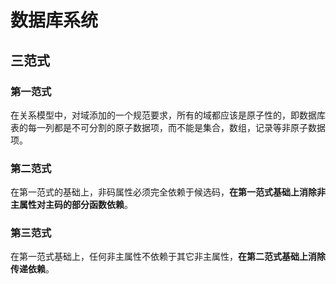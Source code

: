 # 数据库系统

## 三范式

### 第一范式
在关系模型中，对域添加的一个规范要求，所有的域都应该是原子性的，即数据库表的每一列都是不可分割的原子数据项，而不能是集合，数组，记录等非原子数据项。
### 第二范式
在第一范式的基础上，非码属性必须完全依赖于候选码，**在第一范式基础上消除非主属性对主码的部分函数依赖**。
### 第三范式
在第一范式基础上，任何非主属性不依赖于其它非主属性，**在第二范式基础上消除传递依赖**。
